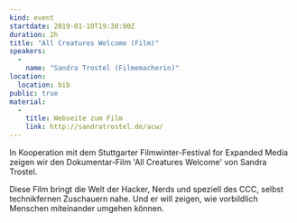 ```yaml
---
kind: event
startdate: 2019-01-10T19:30:00Z
duration: 2h
title: "All Creatures Welcome (Film)"
speakers:
  -
    name: "Sandra Trostel (Filmemacherin)"
location:
  location: bib
public: true
material:
  -
    title: Webseite zum Film
    link: http://sandratrostel.de/acw/
---
```

In Kooperation mit dem Stuttgarter Filmwinter-Festival for
Expanded Media zeigen wir den Dokumentar-Film 'All Creatures Welcome'
von Sandra Trostel. 

Diese Film bringt die Welt der Hacker, Nerds und
speziell des CCC, selbst technikfernen Zuschauern nahe. Und er will
zeigen, wie vorbildlich Menschen miteinander umgehen können.
